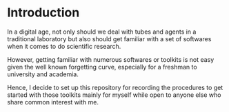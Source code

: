 # Introduction
In a digital age, not only should we deal with tubes and agents in a traditional laboratory but also should get familiar with a set of softwares when it comes to do scientific research.

However, getting familiar with numerous softwares or toolkits is not easy given the well known forgetting curve, especially for a freshman to university and academia.

Hence, I decide to set up this repository for recording the procedures to get started with those toolkits mainly for myself while open to anyone else who share common interest with me.

